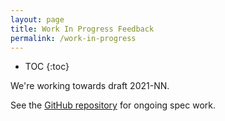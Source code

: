 ```yaml
---
layout: page
title: Work In Progress Feedback
permalink: /work-in-progress
---
```


* TOC
{:toc}

We're working towards draft 2021-NN.

See the [GitHub repository](https://github.com/json-schema-org/json-schema-spec) for ongoing spec work.
